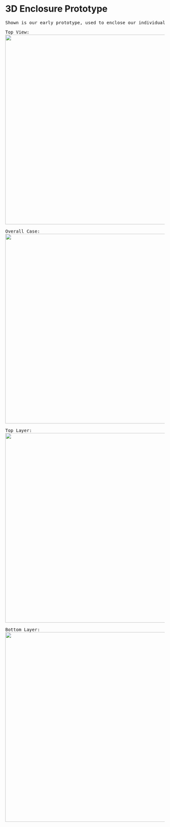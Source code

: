 # 3D Enclosure Prototype
<pre>
Shown is our early prototype, used to enclose our individual keyboard PCB. This 3D enclosure was done using Autodesk Fusion 360. This encompassed cutouts for several keys, leds, and input power.
</pre>

<pre>
Top View:
<img width="600" src = "https://lh3.googleusercontent.com/wqaXoEbsmFw6D61QADLVUNcR_Cv5GK7MIE3i6TRYODTnWhlervrK41QQkUE5EPU1eDNr2aureCHT8isSrWtB3334DmE-g5x8WaNxLCsUmu3DMsZvuuxn_xCND8QRzRdQ4tvVVn40ZvbMwE-2z09HKR0AUohZM6KuZSKi0iexh7o_3kLp51LVxzY7hd73TqGuJmuZSjK-9y1wOPTbqldmV-o4V9aQXBTHlFzq-8wwgfD1eyn62SA2dw0IukyCt85Q2zeHd3vQ5l6Zc_PiSt4lAqvvUhmHDoZ_RiqAFxKx0Fc1i-nBaGKD-2O4HztJwj30tEfZXFOGMUy0C0ZQmiPlkqZZYrLDHOGnBP8uIj7LuGxTtrdtzysAb6OJGMw_LVc1Q5E6u-zVwGIQS7PgMqw4_OGB_inDvSQMZ7_Pz0PP4DkQmdFyjcFZ8YvEXOaoedgTayU2OW9jyvcVqjeGQRKO1PCxUEauMI3K2R7HRdGCVXImTqzOpDyJkg4kRLhopRrnZ5yhijobhXKjbb1dOGLeOD5C9k2Uvq0KHUw5zPYLCsEHOVBNCD-8yicvXTcoe9GzEGOKZyOZcunmag904m7-Lvakh0iwDvZP87Z0Z0yXvataQtbb3ZuRVc7x7tN6kB4DsxXl57syevLB80_9LEkYceT3_2QfUMDjajJObYn1qq_doEEK51wu8sF7oNYMeEBXllo5A_--NuEk_blrncGoLBrW=w916-h497-no?authuser=1">
</pre>

<pre>
Overall Case:
<img width="600" src = "https://lh3.googleusercontent.com/BN1tRJAqwoi6Vq6umcYQeZHlh_ftV4S0LtVtfCEFbGzB6mVWLOAGSM91dY_lxjdZTuy6M2B7HpyWvCMBoAq6YmKZSWoIPmvHM1U2CK9mMLrE1X17jFuC6JJ-p35x87glTOQN89G5jzdIP4fhxa8JF-xK4zmqQL5JwfrVu4m7GJTUd41HhTpCm4023mSpB4vWMhTvE4W3xkUQWDJp5WT2tSRrFLZnSGUsi6p385GNOC3t_yx7OihG84iP_L7smwkNRUF0GSsSS85WzGeONBtvXpHv6dWsWzhDpeNkdkgJlgYOmrS45pG97eXBqu8q_b_mpK7kT6yzW1YmToMzY81jrrNJBD2FsUoh7gU3-5uqVc6ls3SmUbIpcwhGMOyyUI3JT-MO6eQnHVjVr8qbPQ_tXKxkQUqWq4VBumSvfVh9LS2no1xrNwCswDGVTx7XHPG_5vpAg2Cw5Qr9Yb_9BBtVqXnN0AY0dOMxebH5rE3PetMbcA8_C6xYCjghRwPlXEfXATHBLpTyfmun20eTy7gw6kEMWRkn4YWotEQQmvOcXNYOQLmGqX4it14VnOh9nZ69aYqnDTShazI_tKASDJZVg5pN4MohaVak8kUvvcs7gN4RkicnnsH23IMB-LX2LwDA73kue_vHFbiqTqWGcjh9uHAFEf7oYpL0HAn52o3snx4tId-KAx1v2z5M2aRhPlYORbg8yojwTDRGhCk0yetue5bQ=w916-h497-no?authuser=1">
</pre>


<pre>
Top Layer:
<img width="600" src= "https://lh3.googleusercontent.com/EE7tDy4Nax-wLwkdr1fFqAqgfdZOaoUJN_hotX0cpGxg-R_5ciODuVt5JLVSgdBGExDAiNunvuDwhPn01s-tCLVi7_QR77poeg4d1xGjKQ0JMEUxBBYeF48H6lcC7Iw9qh7gMtmF3RWcP4uUrinuu6DZRWh2jM5MfobPv66xsfsxnZxdSUI75Oyg9sjoXDQrCUpfLI3_J8brq0DIm7-9cq0ZvK_2Z7toLnMZR9EvQX3MB6mVxV5ofpmgP7taGk3h-BGRxM1RftB42y0IusFHxm-75Sq2FEOx0BDNrDiaU1PAUkiTwNJkRBa9gQp1MnH8xWJq8wyHaf56K0gfIrSCPY5x2CpC5XRZJUftw63eZdIe7nZb1vT1YibSTqCDYbs2N-S4hIjECGJ4m8_TR9nE1PWJEqL91VChpustnhBSgM1ZJgoNQQMSypUjOeNK5_O-19oJjS0UZPXct6hwe22tiBPECbuycgxVswPE6QQIrz4m3zwgpyZ6TKcZXSmv1ZGM4tl72OPZNPFxp-_5-CklhYeB71JfFskqUdsa7stj356IPXHuHOrw_r2Y_jQ6XK4b7k684KtfaXpxVONJ2jFFFT7b0pr-Ep77Xuhflo88xTP9Nx6aHAVEgtJvMYt06H5b601fro7N3lKwyXNlsZzDSi20vSfYOsEO7-qJNCF4Ro8_tTyd4za-KbDYGBxMaG5hsequwoWAKNInMQPcz4pQDY20=w916-h497-no?authuser=1">
</pre>

<pre>
Bottom Layer:
<img width="600" src = "https://lh3.googleusercontent.com/cWhFxPYneWjwdrwiJ84xRLeeVKVtkAbdhouawdkL4cHpREBxoaWOcT1_5BdaCbInJSw8Ckry8fmW_58xvpDytk3RhgI96Rs0OLTcDrSLfJUJGnO7yxUeO29IA4YMXZ2WrbYKp8OQwl2PDdZSy56yX7Ld7QPHwDAXGNRZfMfa8PUFW-Dzk2JY5pUIrG4MZhSXUE2E2GfHy_2G2atdJpMJwFNPwNtbWBc8xXvtO5U-N9WaS8zsAF-ePg3SDZistVPlmnlrniX8dBIZLSycD4hlXsBOwHYJVVZ58Y2peBkFTEUU7ftdGmi5lalXlNys-6kTCRtqDuw_ZXIbhHxyQ1YNoads1sBpA0dXrfcVVYDSFNKkZY8TDjkmAJ4IK5MCdbn6muxCHAVm4Pgx-MCaadAaUSrDkzJhzDZbyQ0-KOrEAdnycTU9w0LgTftRJrQRZ2hBP15WkdI4IbSb-iId-TArUTRq8wg8SmxT5HewhPcUGrhk86Rm3q8Ecec43m3ghpkBcp9oI7GtpuUyoMy0WIgvBAbxvxzpYLJeq3qtqg91zEE4MUfMgRImSuJMNlZuwus_SeJYMVf14bpflBYvgTMm0lTFzUnAcWRn7WssmhmI98p8GghPGT54u9IrCSqPF7fK0-e-fJw02hcYXqER0gUSB23RhGjXcoue5TTihBEXe-N6utLyZJXPc9PihBbXdJpzkTPA04s1z5FNSXmm0__6wyRE=w916-h497-no?authuser=1">
</pre>
